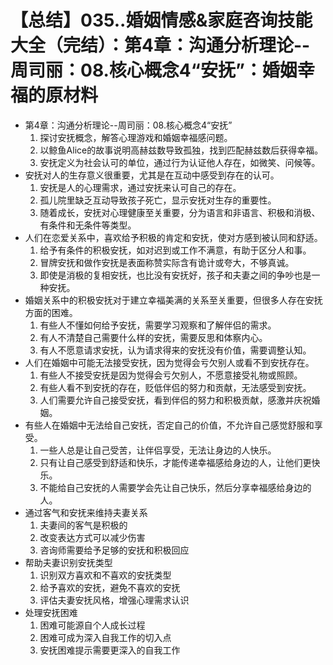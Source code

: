 # 【总结】035..婚姻情感&家庭咨询技能大全（完结）：第4章：沟通分析理论--周司丽：08.核心概念4“安抚”：婚姻幸福的原材料

-   第4章：沟通分析理论--周司丽：08.核心概念4“安抚”
    1.  探讨安抚概念，解答心理游戏和婚姻幸福感问题。
    2.  以鲸鱼Alice的故事说明高赫兹数导致孤独，找到匹配赫兹数后获得幸福。
    3.  安抚定义为社会认可的单位，通过行为认证他人存在，如微笑、问候等。
-   安抚对人的生存意义很重要，尤其是在互动中感受到存在的认可。
    1.  安抚是人的心理需求，通过安抚来认可自己的存在。
    2.  孤儿院里缺乏互动导致孩子死亡，显示安抚对生存的重要性。
    3.  随着成长，安抚对心理健康至关重要，分为语言和非语言、积极和消极、有条件和无条件等类型。
-   人们在恋爱关系中，喜欢给予积极的肯定和安抚，使对方感到被认同和舒适。
    1.  给予有条件的积极安抚，如对迟到或工作不满意，有助于区分人和事。
    2.  冒牌安抚和做作安抚是表面称赞实际含有诡计或夸大，不够真诚。
    3.  即使是消极的复相安抚，也比没有安抚好，孩子和夫妻之间的争吵也是一种安抚。
-   婚姻关系中的积极安抚对于建立幸福美满的关系至关重要，但很多人存在安抚方面的困难。
    1.  有些人不懂如何给予安抚，需要学习观察和了解伴侣的需求。
    2.  有人不清楚自己需要什么样的安抚，需要反思和体察内心。
    3.  有人不愿意请求安抚，认为请求得来的安抚没有价值，需要调整认知。
-   人们在婚姻中可能无法接受安抚，因为觉得会亏欠别人或看不到安抚存在。
    1.  有些人不接受安抚是因为觉得会亏欠别人，不愿意接受礼物或照顾。
    2.  有些人看不到安抚的存在，贬低伴侣的努力和贡献，无法感受到安抚。
    3.  人们需要允许自己接受安抚，看到伴侣的努力和积极贡献，感激并庆祝婚姻。
-   有些人在婚姻中无法给自己安抚，否定自己的价值，不允许自己感觉舒服和享受。
    1.  一些人总是让自己受苦，让伴侣享受，无法让身边的人快乐。
    2.  只有让自己感受到舒适和快乐，才能传递幸福感给身边的人，让他们更快乐。
    3.  不能给自己安抚的人需要学会先让自己快乐，然后分享幸福感给身边的人。
-   通过客气和安抚来维持夫妻关系
    1.  夫妻间的客气是积极的
    2.  改变表达方式可以减少伤害
    3.  咨询师需要给予足够的安抚和积极回应
-   帮助夫妻识别安抚类型
    1.  识别双方喜欢和不喜欢的安抚类型
    2.  给予喜欢的安抚，避免不喜欢的安抚
    3.  评估夫妻安抚风格，增强心理需求认识
-   处理安抚困难
    1.  困难可能源自个人成长过程
    2.  困难可成为深入自我工作的切入点
    3.  安抚困难提示需要更深入的自我工作